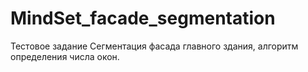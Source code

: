 # MindSet_facade_segmentation
Тестовое задание
Сегментация фасада главного здания,  алгоритм определения числа окон.
